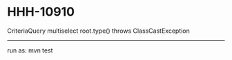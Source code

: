 # HHH-10910
CriteriaQuery multiselect root.type() throws ClassCastException

----

run as: mvn test
